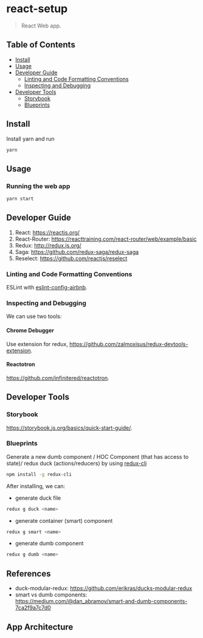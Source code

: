 # react-setup
> React Web app.

## Table of Contents
- [Install](#install)
- [Usage](#usage)
- [Developer Guide](#developer-guide)
  - [Linting and Code Formatting Conventions](#linting-and-code-formatting-conventions)
  - [Inspecting and Debugging](#inspecting-and-debugging)
- [Developer Tools](#developer-tools)
  - [Storybook](#storybook)
  - [Blueprints](#blueprints)

## Install
Install yarn and run
``` bash
yarn
```

## Usage


### Running the web app
```bash
yarn start
```

## Developer Guide
1. React: https://reactjs.org/
2. React-Router: https://reacttraining.com/react-router/web/example/basic
3. Redux: http://redux.js.org/
4. Saga: https://github.com/redux-saga/redux-saga
5. Reselect: https://github.com/reactjs/reselect

### Linting and Code Formatting Conventions
ESLint with [eslint-config-airbnb](https://www.npmjs.com/package/eslint-config-airbnb).

### Inspecting and Debugging
We can use two tools:
#### Chrome Debugger
Use extension for redux, https://github.com/zalmoxisus/redux-devtools-extension.

#### Reactotron
https://github.com/infinitered/reactotron.

## Developer Tools
### Storybook
https://storybook.js.org/basics/quick-start-guide/.

### Blueprints

Generate a new dumb component / HOC Component (that has access to state)/ redux duck (actions/reducers) by using [redux-cli](https://github.com/SpencerCDixon/redux-cli)

```bash
npm install -g redux-cli
```
After installing, we can:

* generate duck file
```bash
redux g duck <name>
```
* generate container (smart) component
``` bash
redux g smart <name>
```

* generate dumb component
```bash
redux g dumb <name>
```


## References
* duck-modular-redux: https://github.com/erikras/ducks-modular-redux
* smart vs dumb components: https://medium.com/@dan_abramov/smart-and-dumb-components-7ca2f9a7c7d0
## App Architecture
